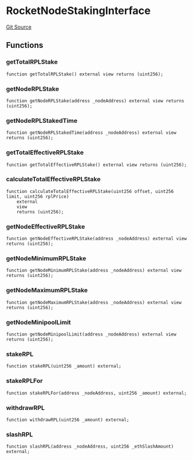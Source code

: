 # RocketNodeStakingInterface
[Git Source](https://github.com/BlockscapeNetwork/rocketscape/blob/HEAD/src/utils/RocketNodeStakingInterface.sol)


## Functions
### getTotalRPLStake


```solidity
function getTotalRPLStake() external view returns (uint256);
```

### getNodeRPLStake


```solidity
function getNodeRPLStake(address _nodeAddress) external view returns (uint256);
```

### getNodeRPLStakedTime


```solidity
function getNodeRPLStakedTime(address _nodeAddress) external view returns (uint256);
```

### getTotalEffectiveRPLStake


```solidity
function getTotalEffectiveRPLStake() external view returns (uint256);
```

### calculateTotalEffectiveRPLStake


```solidity
function calculateTotalEffectiveRPLStake(uint256 offset, uint256 limit, uint256 rplPrice)
    external
    view
    returns (uint256);
```

### getNodeEffectiveRPLStake


```solidity
function getNodeEffectiveRPLStake(address _nodeAddress) external view returns (uint256);
```

### getNodeMinimumRPLStake


```solidity
function getNodeMinimumRPLStake(address _nodeAddress) external view returns (uint256);
```

### getNodeMaximumRPLStake


```solidity
function getNodeMaximumRPLStake(address _nodeAddress) external view returns (uint256);
```

### getNodeMinipoolLimit


```solidity
function getNodeMinipoolLimit(address _nodeAddress) external view returns (uint256);
```

### stakeRPL


```solidity
function stakeRPL(uint256 _amount) external;
```

### stakeRPLFor


```solidity
function stakeRPLFor(address _nodeAddress, uint256 _amount) external;
```

### withdrawRPL


```solidity
function withdrawRPL(uint256 _amount) external;
```

### slashRPL


```solidity
function slashRPL(address _nodeAddress, uint256 _ethSlashAmount) external;
```

